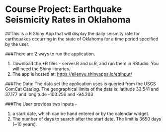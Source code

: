 # Course Project: Earthquake Seismicity Rates in Oklahoma
##This is a R Shiny App that will display the daily seismity rate for earthquakes occurring in the
state of Oklahoma for a time period specified by the user.  

###There are 2 ways to run the application.
1. Download the *R files - server.R and ui.R, and run them in RStudio.  You will need the Shiny libraries.
2. The app is hosted at: https://ellenyu.shinyapps.io/eqinput/

###The Data:
The data set the application uses is queried from the USGS ComCat Catalog.
The geographical limits of the data is: latitude 33.541 and 37.177 and longitude -103.256 and -94.203

###The User provides two inputs - 
1. a start date, which can be hand entered or by the calendar widget.
2. The number of days to search after the start date.  The limit is 3650 days (~10 years).
